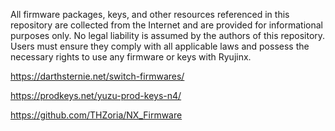 All firmware packages, keys, and other resources referenced in this repository are collected from the Internet and are provided for informational purposes only. No legal liability is assumed by the authors of this repository. Users must ensure they comply with all applicable laws and possess the necessary rights to use any firmware or keys with Ryujinx.

https://darthsternie.net/switch-firmwares/

https://prodkeys.net/yuzu-prod-keys-n4/

https://github.com/THZoria/NX_Firmware

